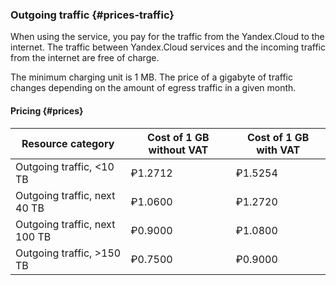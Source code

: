 ### Outgoing traffic {#prices-traffic}

When using the service, you pay for the traffic from the Yandex.Cloud to the internet. The traffic between Yandex.Cloud services and the incoming traffic from the internet are free of charge.

The minimum charging unit is 1 MB. The price of a gigabyte of traffic changes depending on the amount of egress traffic in a given month.

#### Pricing {#prices}

| Resource category | Cost of 1 GB without VAT | Cost of 1 GB with VAT |
| ----- | ----- | ----- |
| Outgoing traffic, <10 TB | ₽1.2712 | ₽1.5254 |
| Outgoing traffic, next 40 TB | ₽1.0600 | ₽1.2720 |
| Outgoing traffic, next 100 TB | ₽0.9000 | ₽1.0800 |
| Outgoing traffic, >150 TB | ₽0.7500 | ₽0.9000 |
